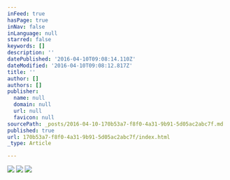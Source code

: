 ```yaml
---
inFeed: true
hasPage: true
inNav: false
inLanguage: null
starred: false
keywords: []
description: ''
datePublished: '2016-04-10T09:08:14.110Z'
dateModified: '2016-04-10T09:08:12.817Z'
title: ''
author: []
authors: []
publisher:
  name: null
  domain: null
  url: null
  favicon: null
sourcePath: _posts/2016-04-10-170b53a7-f8f0-4a31-9b91-5d05ac2abc7f.md
published: true
url: 170b53a7-f8f0-4a31-9b91-5d05ac2abc7f/index.html
_type: Article

---
```

![](https://the-grid-user-content.s3-us-west-2.amazonaws.com/79c53ef9-e645-4a44-a604-54592f927a00.jpg)
![](https://the-grid-user-content.s3-us-west-2.amazonaws.com/230c2f82-2038-4de0-af88-8f3bc91e4af3.jpg)
![](https://the-grid-user-content.s3-us-west-2.amazonaws.com/d7d9891b-7336-4dbc-a3b4-2017f3eac73c.jpg)